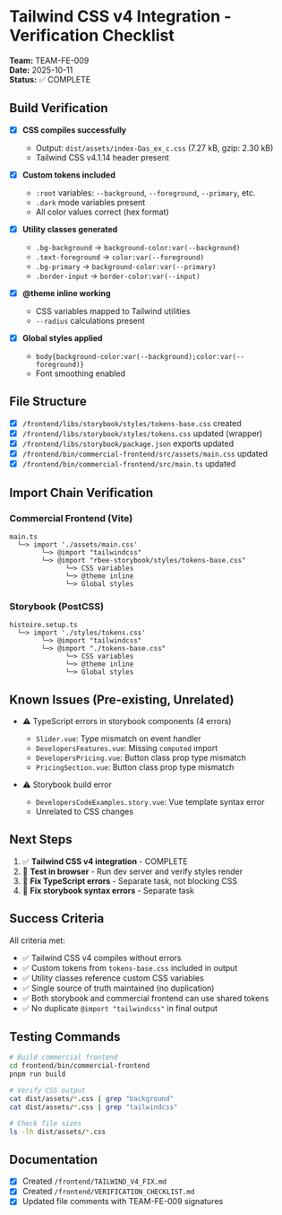 # Tailwind CSS v4 Integration - Verification Checklist

**Team:** TEAM-FE-009  
**Date:** 2025-10-11  
**Status:** ✅ COMPLETE

## Build Verification

- [x] **CSS compiles successfully**
  - Output: `dist/assets/index-Das_ex_c.css` (7.27 kB, gzip: 2.30 kB)
  - Tailwind CSS v4.1.14 header present

- [x] **Custom tokens included**
  - `:root` variables: `--background`, `--foreground`, `--primary`, etc.
  - `.dark` mode variables present
  - All color values correct (hex format)

- [x] **Utility classes generated**
  - `.bg-background` → `background-color:var(--background)`
  - `.text-foreground` → `color:var(--foreground)`
  - `.bg-primary` → `background-color:var(--primary)`
  - `.border-input` → `border-color:var(--input)`

- [x] **@theme inline working**
  - CSS variables mapped to Tailwind utilities
  - `--radius` calculations present

- [x] **Global styles applied**
  - `body{background-color:var(--background);color:var(--foreground)}`
  - Font smoothing enabled

## File Structure

- [x] `/frontend/libs/storybook/styles/tokens-base.css` created
- [x] `/frontend/libs/storybook/styles/tokens.css` updated (wrapper)
- [x] `/frontend/libs/storybook/package.json` exports updated
- [x] `/frontend/bin/commercial-frontend/src/assets/main.css` updated
- [x] `/frontend/bin/commercial-frontend/src/main.ts` updated

## Import Chain Verification

### Commercial Frontend (Vite)
```
main.ts
  └─> import './assets/main.css'
        └─> @import "tailwindcss"
        └─> @import "rbee-storybook/styles/tokens-base.css"
              └─> CSS variables
              └─> @theme inline
              └─> Global styles
```

### Storybook (PostCSS)
```
histoire.setup.ts
  └─> import './styles/tokens.css'
        └─> @import "tailwindcss"
        └─> @import "./tokens-base.css"
              └─> CSS variables
              └─> @theme inline
              └─> Global styles
```

## Known Issues (Pre-existing, Unrelated)

- ⚠️ TypeScript errors in storybook components (4 errors)
  - `Slider.vue`: Type mismatch on event handler
  - `DevelopersFeatures.vue`: Missing `computed` import
  - `DevelopersPricing.vue`: Button class prop type mismatch
  - `PricingSection.vue`: Button class prop type mismatch

- ⚠️ Storybook build error
  - `DevelopersCodeExamples.story.vue`: Vue template syntax error
  - Unrelated to CSS changes

## Next Steps

1. ✅ **Tailwind CSS v4 integration** - COMPLETE
2. 🔄 **Test in browser** - Run dev server and verify styles render
3. 📝 **Fix TypeScript errors** - Separate task, not blocking CSS
4. 📝 **Fix storybook syntax errors** - Separate task

## Success Criteria

All criteria met:

- ✅ Tailwind CSS v4 compiles without errors
- ✅ Custom tokens from `tokens-base.css` included in output
- ✅ Utility classes reference custom CSS variables
- ✅ Single source of truth maintained (no duplication)
- ✅ Both storybook and commercial frontend can use shared tokens
- ✅ No duplicate `@import "tailwindcss"` in final output

## Testing Commands

```bash
# Build commercial frontend
cd frontend/bin/commercial-frontend
pnpm run build

# Verify CSS output
cat dist/assets/*.css | grep "background"
cat dist/assets/*.css | grep "tailwindcss"

# Check file sizes
ls -lh dist/assets/*.css
```

## Documentation

- [x] Created `/frontend/TAILWIND_V4_FIX.md`
- [x] Created `/frontend/VERIFICATION_CHECKLIST.md`
- [x] Updated file comments with TEAM-FE-009 signatures

